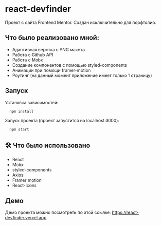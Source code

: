 # react-devfinder

Проект с сайта Frontend Mentor. Создан исключительно для порфтолио.

## Что было реализовано мной:
* Адаптивная верстка с PNG макета
* Работа с Github API
* Работа с Mobx
* Создание компонентов с помощью styled-components
* Анимации при помощи framer-motion
* Роутинг (на данный момент приложение имеет только 1 страницу)

## Запуск

Установка зависимостей:
```bash
  npm install
```

Запуск проекта (проект запустится на localhost:3000):
```bash
  npm start
``` 

## 🛠 Что было использовано
* React
* Mobx
* styled-components
* Axios
* Framer motion
* React-icons


## Демо

Демо проекта можно посмотреть по этой ссылке: https://react-devfinder.vercel.app

